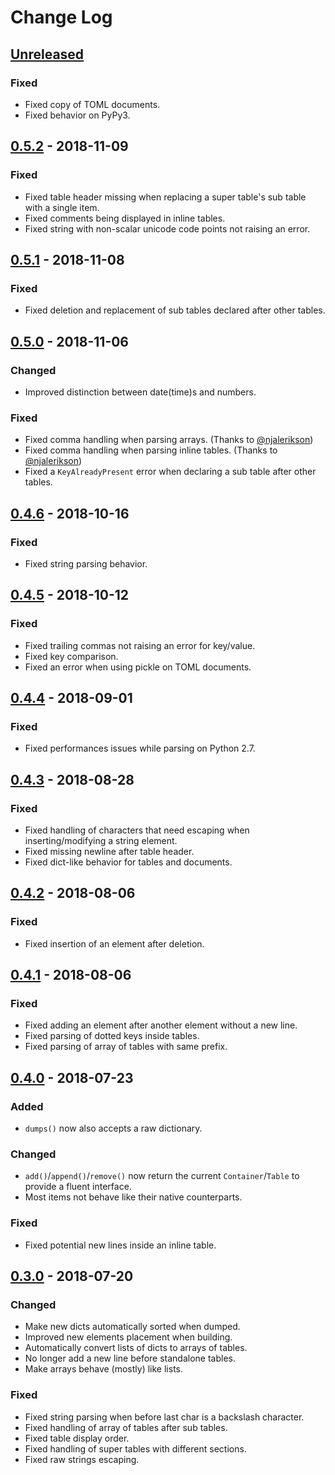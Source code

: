# Change Log

## [Unreleased]

### Fixed

- Fixed copy of TOML documents.
- Fixed behavior on PyPy3.


## [0.5.2] - 2018-11-09

### Fixed

- Fixed table header missing when replacing a super table's sub table with a single item.
- Fixed comments being displayed in inline tables.
- Fixed string with non-scalar unicode code points not raising an error.


## [0.5.1] - 2018-11-08

### Fixed

- Fixed deletion and replacement of sub tables declared after other tables.


## [0.5.0] - 2018-11-06

### Changed

- Improved distinction between date(time)s and numbers.

### Fixed

- Fixed comma handling when parsing arrays. (Thanks to [@njalerikson](https://github.com/njalerikson))
- Fixed comma handling when parsing inline tables. (Thanks to [@njalerikson](https://github.com/njalerikson))
- Fixed a `KeyAlreadyPresent` error when declaring a sub table after other tables.


## [0.4.6] - 2018-10-16

### Fixed

- Fixed string parsing behavior.


## [0.4.5] - 2018-10-12

### Fixed

- Fixed trailing commas not raising an error for key/value.
- Fixed key comparison.
- Fixed an error when using pickle on TOML documents.


## [0.4.4] - 2018-09-01

### Fixed

- Fixed performances issues while parsing on Python 2.7.


## [0.4.3] - 2018-08-28

### Fixed

- Fixed handling of characters that need escaping when inserting/modifying a string element.
- Fixed missing newline after table header.
- Fixed dict-like behavior for tables and documents.


## [0.4.2] - 2018-08-06

### Fixed

- Fixed insertion of an element after deletion.


## [0.4.1] - 2018-08-06

### Fixed

- Fixed adding an element after another element without a new line.
- Fixed parsing of dotted keys inside tables.
- Fixed parsing of array of tables with same prefix.


## [0.4.0] - 2018-07-23

### Added

- `dumps()` now also accepts a raw dictionary.

### Changed

- `add()`/`append()`/`remove()` now return the current `Container`/`Table` to provide a fluent interface.
- Most items not behave like their native counterparts.

### Fixed

- Fixed potential new lines inside an inline table.


## [0.3.0] - 2018-07-20

### Changed

- Make new dicts automatically sorted when dumped.
- Improved new elements placement when building.
- Automatically convert lists of dicts to arrays of tables.
- No longer add a new line before standalone tables.
- Make arrays behave (mostly) like lists.

### Fixed

- Fixed string parsing when before last char is a backslash character.
- Fixed handling of array of tables after sub tables.
- Fixed table display order.
- Fixed handling of super tables with different sections.
- Fixed raw strings escaping.


[Unreleased]: https://github.com/sdispater/tomlkit/compare/0.5.2...master
[0.5.2]: https://github.com/sdispater/tomlkit/releases/tag/0.5.2
[0.5.1]: https://github.com/sdispater/tomlkit/releases/tag/0.5.1
[0.5.0]: https://github.com/sdispater/tomlkit/releases/tag/0.5.0
[0.4.6]: https://github.com/sdispater/tomlkit/releases/tag/0.4.6
[0.4.5]: https://github.com/sdispater/tomlkit/releases/tag/0.4.5
[0.4.4]: https://github.com/sdispater/tomlkit/releases/tag/0.4.4
[0.4.3]: https://github.com/sdispater/tomlkit/releases/tag/0.4.3
[0.4.2]: https://github.com/sdispater/tomlkit/releases/tag/0.4.2
[0.4.1]: https://github.com/sdispater/tomlkit/releases/tag/0.4.1
[0.4.0]: https://github.com/sdispater/tomlkit/releases/tag/0.4.0
[0.3.0]: https://github.com/sdispater/tomlkit/releases/tag/0.3.0
[0.2.0]: https://github.com/sdispater/tomlkit/releases/tag/0.2.0
